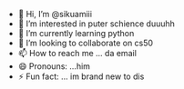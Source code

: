 - 👋 Hi, I’m @sikuamiii
- 👀 I’m interested in puter schience duuuhh
- 🌱 I’m currently learning python
- 💞️ I’m looking to collaborate on cs50 
- 📫 How to reach me ... da email
- 😄 Pronouns: ...him
- ⚡ Fun fact: ... im brand new to dis

<!---
sikuamiii/sikuamiii is a ✨ special ✨ repository because its `README.md` (this file) appears on your GitHub profile.
You can click the Preview link to take a look at your changes.
--->

